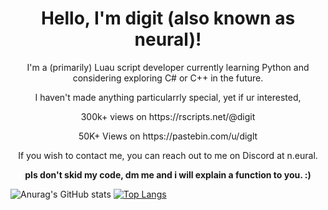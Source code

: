 <!DOCTYPE html>
<html>
	<body>
		<center>
		<h1>
			Hello, I'm digit (also known as neural)!
		</h1>
		<p>
			I'm a (primarily) Luau script developer currently learning Python and considering exploring C# or C++ in the future.
		</p>
		<p>
			I haven't made anything particularrly special, yet if ur interested, 
		</p>
		<p>
			300k+ views on https://rscripts.net/@digit 
		</p>
		<p>
			50K+ Views on https://pastebin.com/u/diglt
		</p>
		<p>
			If you wish to contact me, you can reach out to me on Discord at n.eural.
		</p>
		<p>
			<b>
				pls don't skid my code, dm me and i will explain a function to you. :)
			</b>
		</p>
		</center>
	</body>
</html>

![Anurag's GitHub stats](https://github-readme-stats.vercel.app/api?username=diglt&show_icons=true&theme=dracula)
[![Top Langs](https://github-readme-stats.vercel.app/api/top-langs/?username=diglt&theme=dracula)](https://github.com/anuraghazra/github-readme-stats)
